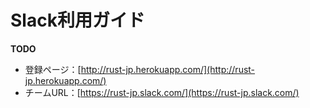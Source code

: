# Slack利用ガイド

**TODO**

- 登録ページ：[http://rust-jp.herokuapp.com/](http://rust-jp.herokuapp.com/)
- チームURL：[https://rust-jp.slack.com/](https://rust-jp.slack.com/)

